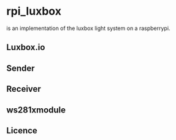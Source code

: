 # rpi_luxbox 
is an implementation of the luxbox light system on a raspberrypi.

## Luxbox.io

## Sender

## Receiver

## ws281xmodule

## Licence
